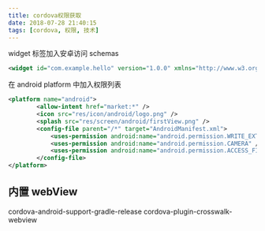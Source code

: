 ```yaml
---
title: cordova权限获取
date: 2018-07-28 21:40:15
tags: [cordova, 权限, 技术]
---
```


widget 标签加入安卓访问 schemas

```xml
<widget id="com.example.hello" version="1.0.0" xmlns="http://www.w3.org/ns/widgets" xmlns:android="http://schemas.android.com/apk/res/android" xmlns:cdv="http://cordova.apache.org/ns/1.0">
```

<!--more-->

在 android platform 中加入权限列表

```xml
<platform name="android">
        <allow-intent href="market:*" />
        <icon src="res/icon/android/logo.png" />
        <splash src="res/screen/android/firstView.png" />
        <config-file parent="/*" target="AndroidManifest.xml">
            <uses-permission android:name="android.permission.WRITE_EXTERNAL_STORAGE" />
            <uses-permission android:name="android.permission.CAMERA" />
            <uses-permission android:name="android.permission.ACCESS_FINE_LOCATION" />
        </config-file>
</platform>
```

## 内置 webView

cordova-android-support-gradle-release
cordova-plugin-crosswalk-webview

